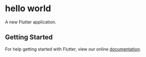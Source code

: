 # hello world

A new Flutter application.

## Getting Started

For help getting started with Flutter, view our online
[documentation](https://flutter.io/).
